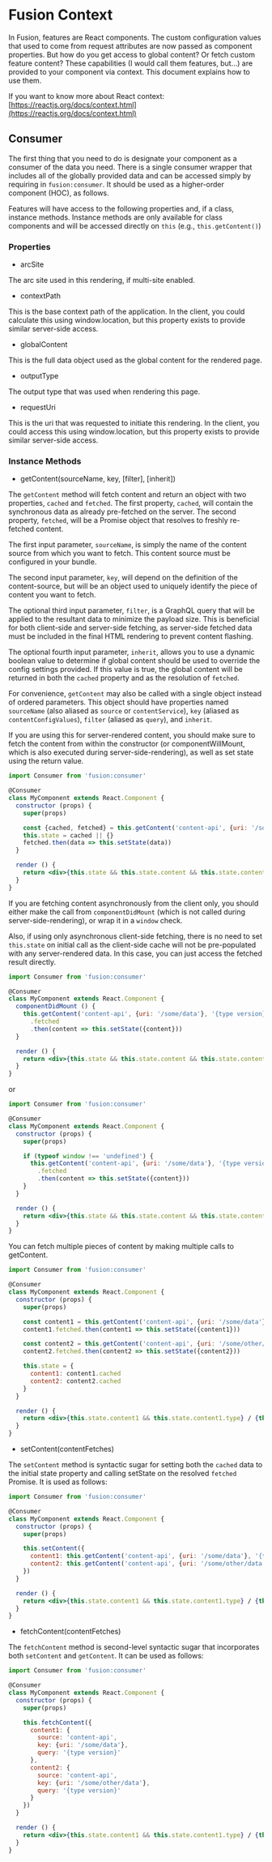 # Fusion Context

In Fusion, features are React components. The custom configuration values that used to come from request attributes are now passed as component properties. But how do you get access to global content? Or fetch custom feature content? These capabilities (I would call them features, but...) are provided to your component via context. This document explains how to use them.

If you want to know more about React context: [https://reactjs.org/docs/context.html](https://reactjs.org/docs/context.html)

## Consumer

The first thing that you need to do is designate your component as a consumer of the data you need. There is a single consumer wrapper that includes all of the globally provided data and can be accessed simply by requiring in `fusion:consumer`. It should be used as a higher-order component (HOC), as follows.

Features will have access to the following properties and, if a class, instance methods. Instance methods are only available for class components and will be accessed directly on `this` (e.g., `this.getContent()`)

### Properties

-   arcSite

The arc site used in this rendering, if multi-site enabled.

-   contextPath

This is the base context path of the application. In the client, you could calculate this using window.location, but this property exists to provide similar server-side access.

-   globalContent

This is the full data object used as the global content for the rendered page.

-   outputType

The output type that was used when rendering this page.

-   requestUri

This is the uri that was requested to initiate this rendering. In the client, you could access this using window.location, but this property exists to provide similar server-side access.

### Instance Methods

-   getContent(sourceName, key, [filter], [inherit])

The `getContent` method will fetch content and return an object with two properties, `cached` and `fetched`. The first property, `cached`, will contain the synchronous data as already pre-fetched on the server. The second property, `fetched`, will be a Promise object that resolves to freshly re-fetched content.

The first input parameter, `sourceName`, is simply the name of the content source from which you want to fetch. This content source must be configured in your bundle.

The second input parameter, `key`, will depend on the definition of the content-source, but will be an object used to uniquely identify the piece of content you want to fetch.

The optional third input parameter, `filter`, is a GraphQL query that will be applied to the resultant data to minimize the payload size. This is beneficial for both client-side and server-side fetching, as server-side fetched data must be included in the final HTML rendering to prevent content flashing.

The optional fourth input parameter, `inherit`, allows you to use a dynamic boolean value to determine if global content should be used to override the config settings provided. If this value is true, the global content will be returned in both the `cached` property and as the resolution of `fetched`.

For convenience, `getContent` may also be called with a single object instead of ordered parameters. This object should have properties named `sourceName` (also aliased as `source` or `contentService`), `key` (aliased as `contentConfigValues`), `filter` (aliased as `query`), and `inherit`.

If you are using this for server-rendered content, you should make sure to fetch the content from within the constructor (or componentWillMount, which is also executed during server-side-rendering), as well as set state using the return value.

```jsx
import Consumer from 'fusion:consumer'

@Consumer
class MyComponent extends React.Component {
  constructor (props) {
    super(props)

    const {cached, fetched} = this.getContent('content-api', {uri: '/some/data'}, '{type version}')
    this.state = cached || {}
    fetched.then(data => this.setState(data))
  }

  render () {
    return <div>{this.state && this.state.content && this.state.content.type}</div>
  }
}
```

If you are fetching content asynchronously from the client only, you should either make the call from `componentDidMount` (which is not called during server-side-rendering), or wrap it in a `window` check.

Also, if using only asynchronous client-side fetching, there is no need to set `this.state` on initial call as the client-side cache will not be pre-populated with any server-rendered data. In this case, you can just access the fetched result directly.

```jsx
import Consumer from 'fusion:consumer'

@Consumer
class MyComponent extends React.Component {
  componentDidMount () {
    this.getContent('content-api', {uri: '/some/data'}, '{type version}')
      .fetched
      .then(content => this.setState({content}))
  }

  render () {
    return <div>{this.state && this.state.content && this.state.content.type}</div>
  }
}
```

or

```jsx
import Consumer from 'fusion:consumer'

@Consumer
class MyComponent extends React.Component {
  constructor (props) {
    super(props)

    if (typeof window !== 'undefined') {
      this.getContent('content-api', {uri: '/some/data'}, '{type version}')
        .fetched
        .then(content => this.setState({content}))
    }
  }

  render () {
    return <div>{this.state && this.state.content && this.state.content.type}</div>
  }
}
```

You can fetch multiple pieces of content by making multiple calls to getContent.

```jsx
import Consumer from 'fusion:consumer'

@Consumer
class MyComponent extends React.Component {
  constructor (props) {
    super(props)

    const content1 = this.getContent('content-api', {uri: '/some/data'}, '{type version}')
    content1.fetched.then(content1 => this.setState({content1}))

    const content2 = this.getContent('content-api', {uri: '/some/other/data'}, '{type version}')
    content2.fetched.then(content2 => this.setState({content2}))

    this.state = {
      content1: content1.cached
      content2: content2.cached
    }
  }

  render () {
    return <div>{this.state.content1 && this.state.content1.type} / {this.state.content2 && this.state.content2.type}</div>
  }
}
```

-   setContent(contentFetches)

The `setContent` method is syntactic sugar for setting both the `cached` data to the initial state property and calling setState on the resolved `fetched` Promise. It is used as follows:

```jsx
import Consumer from 'fusion:consumer'

@Consumer
class MyComponent extends React.Component {
  constructor (props) {
    super(props)

    this.setContent({
      content1: this.getContent('content-api', {uri: '/some/data'}, '{type version}'),
      content2: this.getContent('content-api', {uri: '/some/other/data'}, '{type version}')
    })
  }

  render () {
    return <div>{this.state.content1 && this.state.content1.type} / {this.state.content2 && this.state.content2.type}</div>
  }
}
```

-   fetchContent(contentFetches)

The `fetchContent` method is second-level syntactic sugar that incorporates both `setContent` and `getContent`. It can be used as follows:

```jsx
import Consumer from 'fusion:consumer'

@Consumer
class MyComponent extends React.Component {
  constructor (props) {
    super(props)

    this.fetchContent({
      content1: {
        source: 'content-api',
        key: {uri: '/some/data'},
        query: '{type version}'
      },
      content2: {
        source: 'content-api',
        key: {uri: '/some/other/data'},
        query: '{type version}'
      }
    })
  }

  render () {
    return <div>{this.state.content1 && this.state.content1.type} / {this.state.content2 && this.state.content2.type}</div>
  }
}
```
